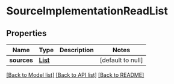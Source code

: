 # SourceImplementationReadList
## Properties

Name | Type | Description | Notes
------------ | ------------- | ------------- | -------------
**sources** | [**List**](SourceImplementationRead.md) |  | [default to null]

[[Back to Model list]](../README.md#documentation-for-models) [[Back to API list]](../README.md#documentation-for-api-endpoints) [[Back to README]](../README.md)

